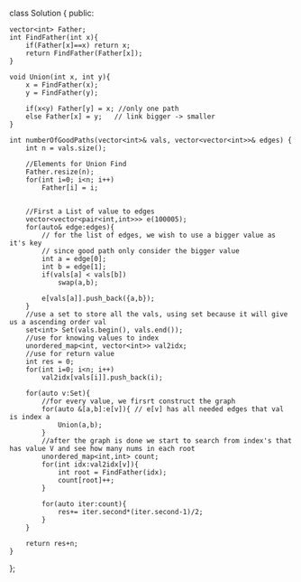class Solution {
public:

    vector<int> Father;
    int FindFather(int x){
        if(Father[x]==x) return x;
        return FindFather(Father[x]);
    }

    void Union(int x, int y){
        x = FindFather(x);
        y = FindFather(y);

        if(x<y) Father[y] = x; //only one path
        else Father[x] = y;   // link bigger -> smaller
    }

    int numberOfGoodPaths(vector<int>& vals, vector<vector<int>>& edges) {
        int n = vals.size();

        //Elements for Union Find
        Father.resize(n);
        for(int i=0; i<n; i++)
            Father[i] = i;


        //First a List of value to edges
        vector<vector<pair<int,int>>> e(100005);
        for(auto& edge:edges){
            // for the list of edges, we wish to use a bigger value as it's key
            // since good path only consider the bigger value 
            int a = edge[0];
            int b = edge[1];
            if(vals[a] < vals[b])
                swap(a,b);
            
            e[vals[a]].push_back({a,b});
        }
        //use a set to store all the vals, using set because it will give us a ascending order val
        set<int> Set(vals.begin(), vals.end());
        //use for knowing values to index
        unordered_map<int, vector<int>> val2idx;
        //use for return value
        int res = 0;
        for(int i=0; i<n; i++)
            val2idx[vals[i]].push_back(i);

        for(auto v:Set){
            //for every value, we firsrt construct the graph
            for(auto &[a,b]:e[v]){ // e[v] has all needed edges that val is index a
                Union(a,b);
            }
            //after the graph is done we start to search from index's that has value V and see how many nums in each root
            unordered_map<int,int> count;
            for(int idx:val2idx[v]){
                int root = FindFather(idx);
                count[root]++;
            }

            for(auto iter:count){
                res+= iter.second*(iter.second-1)/2;
            }
        }
        
        return res+n;
    }

};
